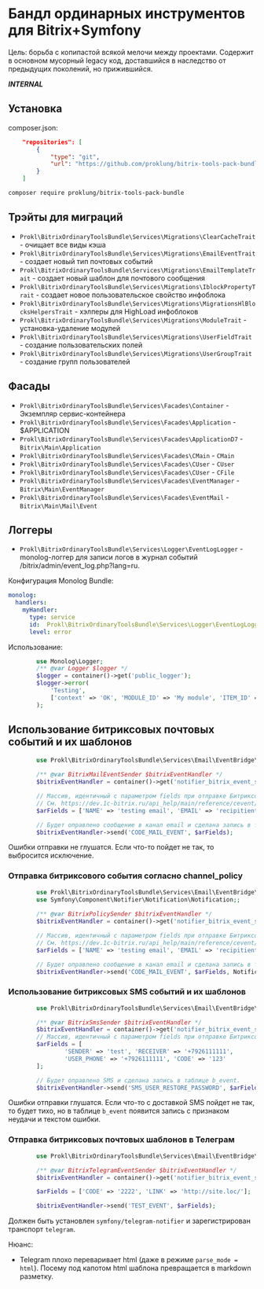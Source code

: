 # Бандл ординарных инструментов для Bitrix+Symfony

Цель: борьба с копипастой всякой мелочи между проектами. Содержит в основном мусорный legacy код, доставшийся в наследство от
предыдущих поколений, но прижившийся.

***INTERNAL***

## Установка

composer.json:

```json
    "repositories": [
        {
            "type": "git",
            "url": "https://github.com/proklung/bitrix-tools-pack-bundle"
        }
    ]
```

```bash
composer require proklung/bitrix-tools-pack-bundle
``` 
 
## Трэйты для миграций

- `Prokl\BitrixOrdinaryToolsBundle\Services\Migrations\ClearCacheTrait` - очищает все виды кэша
- `Prokl\BitrixOrdinaryToolsBundle\Services\Migrations\EmailEventTrait` - создает новый тип почтовых событий
- `Prokl\BitrixOrdinaryToolsBundle\Services\Migrations\EmailTemplateTrait` - создает новый шаблон для почтового сообщения
- `Prokl\BitrixOrdinaryToolsBundle\Services\Migrations\IblockPropertyTrait` - создает новое пользовательское свойство инфоблока
- `Prokl\BitrixOrdinaryToolsBundle\Services\Migrations\MigrationsHlBlocksHelpersTrait` - хэлперы для HighLoad инфоблоков
- `Prokl\BitrixOrdinaryToolsBundle\Services\Migrations\ModuleTrait` - установка-удаление модулей
- `Prokl\BitrixOrdinaryToolsBundle\Services\Migrations\UserFieldTrait` - создание пользовательских полей
- `Prokl\BitrixOrdinaryToolsBundle\Services\Migrations\UserGroupTrait` - создание групп пользователей 

## Фасады

- `Prokl\BitrixOrdinaryToolsBundle\Services\Facades\Container` - Экземпляр сервис-контейнера
- `Prokl\BitrixOrdinaryToolsBundle\Services\Facades\Application` - $APPLICATION
- `Prokl\BitrixOrdinaryToolsBundle\Services\Facades\ApplicationD7` - `Bitrix\Main\Application`
- `Prokl\BitrixOrdinaryToolsBundle\Services\Facades\CMain` - `CMain`
- `Prokl\BitrixOrdinaryToolsBundle\Services\Facades\CUser` - `CUser`
- `Prokl\BitrixOrdinaryToolsBundle\Services\Facades\CUser` - `CFile`
- `Prokl\BitrixOrdinaryToolsBundle\Services\Facades\EventManager` - `Bitrix\Main\EventManager`
- `Prokl\BitrixOrdinaryToolsBundle\Services\Facades\EventMail` - `Bitrix\Main\Mail\Event`

## Логгеры

- `Prokl\BitrixOrdinaryToolsBundle\Services\Logger\EventLogLogger` - monolog-логгер для записи логов 
в журнал событий /bitrix/admin/event_log.php?lang=ru.

Конфигурация Monolog Bundle:

```yaml
monolog:
  handlers:
    myHandler:
      type: service
      id:  Prokl\BitrixOrdinaryToolsBundle\Services\Logger\EventLogLogger
      level: error
```

Использование:

```php
        use Monolog\Logger;
        /** @var Logger $logger */
        $logger = container()->get('public_logger');
        $logger->error(
            'Testing',
            ['context' => 'OK', 'MODULE_ID' => 'My module', 'ITEM_ID' => get_class($this)]
        );
```

## Использование битриксовых почтовых событий и их шаблонов

```php
        use Prokl\BitrixOrdinaryToolsBundle\Services\Email\EventBridge\Sender\BitrixMailEventSender;
    
        /** @var BitrixMailEventSender $bitrixEventHandler */ 
        $bitrixEventHandler = container()->get('notifier_bitrix_event_sender.mail');

        // Массив, идентичный с параметром fields при отправке Битриксом сообщений
        // См. https://dev.1c-bitrix.ru/api_help/main/reference/cevent/send.php 
        $arFields = ['NAME' => 'testing email', 'EMAIL' => 'recipitient@gmail.com'];

        // Будет оправлено сообщение в канал email и сделана запись в таблице b_event.
        $bitrixEventHandler->send('CODE_MAIL_EVENT', $arFields);
```

Ошибки отправки не глушатся. Если что-то пойдет не так, то выбросится исключение.

### Отправка битриксового события согласно channel_policy

```php
        use Prokl\BitrixOrdinaryToolsBundle\Services\Email\EventBridge\Sender\BitrixPolicySender;
        use Symfony\Component\Notifier\Notification\Notification;;
    
        /** @var BitrixPolicySender $bitrixEventHandler */ 
        $bitrixEventHandler = container()->get('notifier_bitrix_event_sender.policy');

        // Массив, идентичный с параметром fields при отправке Битриксом сообщений
        // См. https://dev.1c-bitrix.ru/api_help/main/reference/cevent/send.php 
        $arFields = ['NAME' => 'testing email', 'EMAIL' => 'recipitient@gmail.com'];

        // Будет оправлено сообщение в канал email и сделана запись в таблице b_event.
        $bitrixEventHandler->send('CODE_MAIL_EVENT', $arFields, Notification::IMPORTANCE_MEDIUM);
```

### Использование битриксовых SMS событий и их шаблонов

```php
        use Prokl\BitrixOrdinaryToolsBundle\Services\Email\EventBridge\Sender\BitrixSmsSender;

        /** @var BitrixSmsSender $bitrixEventHandler */ 
        $bitrixEventHandler = container()->get('notifier_bitrix_event_sender.sms');
        // Массив, идентичный с параметром fields при отправке Битриксом сообщений
        $arFields = [
                'SENDER' => 'test', 'RECEIVER' => '+7926111111', 
                'USER_PHONE' => '+7926111111', 'CODE' => '123'
        ];

        // Будет оправлено SMS и сделана запись в таблице b_event.
        $bitrixEventHandler->send('SMS_USER_RESTORE_PASSWORD', $arFields);
```

Ошибки отправки глушатся. Если что-то с доставкой SMS пойдет не так, то будет тихо, но в таблице `b_event`
появится запись с признаком неудачи и текстом ошибки.

### Отправка битриксовых почтовых шаблонов в Телеграм

```php
        use Prokl\BitrixOrdinaryToolsBundle\Services\Email\EventBridge\Sender\BitrixTelegramEventSender;

        /** @var BitrixTelegramEventSender $bitrixEventHandler */ 
        $bitrixEventHandler = container()->get('notifier_bitrix_event_sender.telegram');

        $arFields = ['CODE' => '2222', 'LINK' => 'http://site.loc/'];

        $bitrixEventHandler->send('TEST_EVENT', $arFields);
```

Должен быть установлен `symfony/telegram-notifier` и зарегистрирован транспорт `telegram`.

Нюанс:

- Telegram плохо переваривает html (даже в режиме `parse_mode = html`). Посему под капотом html шаблона превращается в markdown
разметку.